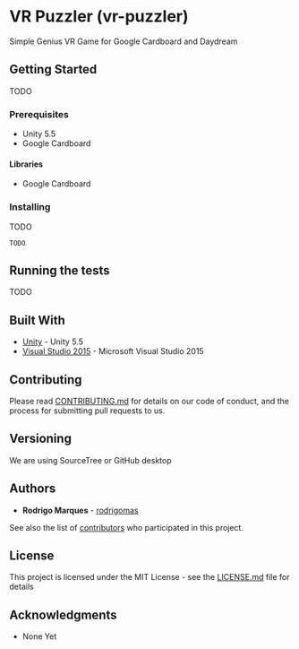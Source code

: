 # VR Puzzler (vr-puzzler)

Simple Genius VR Game for Google Cardboard and Daydream

## Getting Started

TODO

### Prerequisites

- Unity 5.5
- Google Cardboard 

#### Libraries

- Google Cardboard 

### Installing

TODO

```
TODO
```

## Running the tests

TODO

## Built With

* [Unity](https://www.unity.com/) - Unity 5.5
* [Visual Studio 2015](http://www.visualstudio.com/) - Microsoft Visual Studio 2015

## Contributing

Please read [CONTRIBUTING.md](CONTRIBUTING.md) for details on our code of conduct, and the process for submitting pull requests to us.

## Versioning
We are using SourceTree or GitHub desktop

## Authors

* **Rodrigo Marques** - [rodrigomas](https://github.com/rodrigomas)

See also the list of [contributors](https://github.com/rodrigomas/vr-puzzler/graphs/contributors) who participated in this project.

## License

This project is licensed under the MIT License - see the [LICENSE.md](LICENSE.md) file for details

## Acknowledgments

* None Yet





